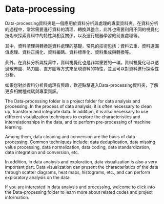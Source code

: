 # Data-processing

Data-processing資料夾是一個應用於資料分析與處理的專案資料夾。在資料分析的過程中，常常需要進行資料的清理、轉換與整合，此外也需要利用不同的視覺化技術來探索資料中的特性與相互關係，以及進行機器學習的前置處理等。

其中，資料清理與轉換是資料處理的基礎，常見的技術包括：資料去重、資料遺漏值處理、資料正規化、資料編碼、資料標準化、資料集成與轉換等。

此外，在資料分析與探索中，資料視覺化也是非常重要的一環。資料視覺化可以透過散佈圖、熱力圖、直方圖等方式來呈現資料的特性，並且可以對資料進行探索性分析。

如果您對於資料分析與處理有興趣，歡迎點擊進入Data-processing資料夾，了解更多相關程式碼與專案資訊。

The Data-processing folder is a project folder for data analysis and processing. In the process of data analysis, it is often necessary to clean up, transform and integrate data. In addition, it is also necessary to use different visualization techniques to explore the characteristics and interrelationships in the data, and to perform pre-processing of machine learning.

Among them, data cleaning and conversion are the basis of data processing. Common techniques include: data deduplication, data missing value processing, data normalization, data coding, data standardization, data integration and conversion, etc.

In addition, in data analysis and exploration, data visualization is also a very important part. Data visualization can present the characteristics of the data through scatter diagrams, heat maps, histograms, etc., and can perform exploratory analysis on the data.

If you are interested in data analysis and processing, welcome to click into the Data-processing folder to learn more about related codes and project information.
